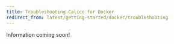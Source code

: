 ```yaml
---
title: Troubleshooting Calico for Docker
redirect_from: latest/getting-started/docker/troubleshooting
---
```

Information coming soon!
